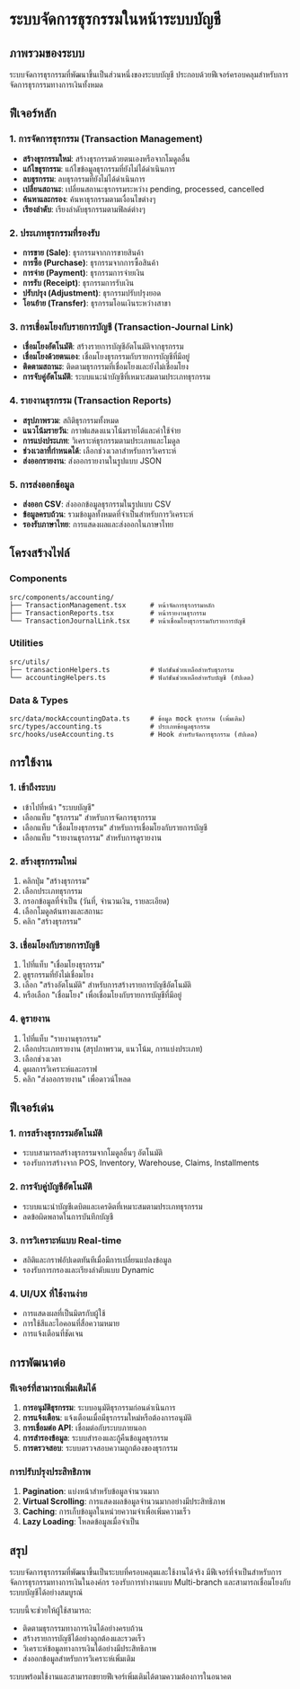 # ระบบจัดการธุรกรรมในหน้าระบบบัญชี

## ภาพรวมของระบบ

ระบบจัดการธุรกรรมที่พัฒนาขึ้นเป็นส่วนหนึ่งของระบบบัญชี ประกอบด้วยฟีเจอร์ครอบคลุมสำหรับการจัดการธุรกรรมทางการเงินทั้งหมด

## ฟีเจอร์หลัก

### 1. การจัดการธุรกรรม (Transaction Management)
- **สร้างธุรกรรมใหม่**: สร้างธุรกรรมด้วยตนเองหรือจากโมดูลอื่น
- **แก้ไขธุรกรรม**: แก้ไขข้อมูลธุรกรรมที่ยังไม่ได้ดำเนินการ
- **ลบธุรกรรม**: ลบธุรกรรมที่ยังไม่ได้ดำเนินการ
- **เปลี่ยนสถานะ**: เปลี่ยนสถานะธุรกรรมระหว่าง pending, processed, cancelled
- **ค้นหาและกรอง**: ค้นหาธุรกรรมตามเงื่อนไขต่างๆ
- **เรียงลำดับ**: เรียงลำดับธุรกรรมตามฟิลด์ต่างๆ

### 2. ประเภทธุรกรรมที่รองรับ
- **การขาย (Sale)**: ธุรกรรมจากการขายสินค้า
- **การซื้อ (Purchase)**: ธุรกรรมจากการซื้อสินค้า
- **การจ่าย (Payment)**: ธุรกรรมการจ่ายเงิน
- **การรับ (Receipt)**: ธุรกรรมการรับเงิน
- **ปรับปรุง (Adjustment)**: ธุรกรรมปรับปรุงยอด
- **โอนย้าย (Transfer)**: ธุรกรรมโอนเงินระหว่างสาขา

### 3. การเชื่อมโยงกับรายการบัญชี (Transaction-Journal Link)
- **เชื่อมโยงอัตโนมัติ**: สร้างรายการบัญชีอัตโนมัติจากธุรกรรม
- **เชื่อมโยงด้วยตนเอง**: เชื่อมโยงธุรกรรมกับรายการบัญชีที่มีอยู่
- **ติดตามสถานะ**: ติดตามธุรกรรมที่เชื่อมโยงและยังไม่เชื่อมโยง
- **การจับคู่อัตโนมัติ**: ระบบแนะนำบัญชีที่เหมาะสมตามประเภทธุรกรรม

### 4. รายงานธุรกรรม (Transaction Reports)
- **สรุปภาพรวม**: สถิติธุรกรรมทั้งหมด
- **แนวโน้มรายวัน**: กราฟแสดงแนวโน้มรายได้และค่าใช้จ่าย
- **การแบ่งประเภท**: วิเคราะห์ธุรกรรมตามประเภทและโมดูล
- **ช่วงเวลาที่กำหนดได้**: เลือกช่วงเวลาสำหรับการวิเคราะห์
- **ส่งออกรายงาน**: ส่งออกรายงานในรูปแบบ JSON

### 5. การส่งออกข้อมูล
- **ส่งออก CSV**: ส่งออกข้อมูลธุรกรรมในรูปแบบ CSV
- **ข้อมูลครบถ้วน**: รวมข้อมูลทั้งหมดที่จำเป็นสำหรับการวิเคราะห์
- **รองรับภาษาไทย**: การแสดงผลและส่งออกในภาษาไทย

## โครงสร้างไฟล์

### Components
```
src/components/accounting/
├── TransactionManagement.tsx      # หน้าจัดการธุรกรรมหลัก
├── TransactionReports.tsx         # หน้ารายงานธุรกรรม
└── TransactionJournalLink.tsx     # หน้าเชื่อมโยงธุรกรรมกับรายการบัญชี
```

### Utilities
```
src/utils/
├── transactionHelpers.ts          # ฟังก์ชันช่วยเหลือสำหรับธุรกรรม
└── accountingHelpers.ts           # ฟังก์ชันช่วยเหลือสำหรับบัญชี (อัปเดต)
```

### Data & Types
```
src/data/mockAccountingData.ts     # ข้อมูล mock ธุรกรรม (เพิ่มเติม)
src/types/accounting.ts            # ประเภทข้อมูลธุรกรรม
src/hooks/useAccounting.ts         # Hook สำหรับจัดการธุรกรรม (อัปเดต)
```

## การใช้งาน

### 1. เข้าถึงระบบ
- เข้าไปที่หน้า "ระบบบัญชี"
- เลือกแท็บ "ธุรกรรม" สำหรับการจัดการธุรกรรม
- เลือกแท็บ "เชื่อมโยงธุรกรรม" สำหรับการเชื่อมโยงกับรายการบัญชี
- เลือกแท็บ "รายงานธุรกรรม" สำหรับการดูรายงาน

### 2. สร้างธุรกรรมใหม่
1. คลิกปุ่ม "สร้างธุรกรรม"
2. เลือกประเภทธุรกรรม
3. กรอกข้อมูลที่จำเป็น (วันที่, จำนวนเงิน, รายละเอียด)
4. เลือกโมดูลต้นทางและสถานะ
5. คลิก "สร้างธุรกรรม"

### 3. เชื่อมโยงกับรายการบัญชี
1. ไปที่แท็บ "เชื่อมโยงธุรกรรม"
2. ดูธุรกรรมที่ยังไม่เชื่อมโยง
3. เลือก "สร้างอัตโนมัติ" สำหรับการสร้างรายการบัญชีอัตโนมัติ
4. หรือเลือก "เชื่อมโยง" เพื่อเชื่อมโยงกับรายการบัญชีที่มีอยู่

### 4. ดูรายงาน
1. ไปที่แท็บ "รายงานธุรกรรม"
2. เลือกประเภทรายงาน (สรุปภาพรวม, แนวโน้ม, การแบ่งประเภท)
3. เลือกช่วงเวลา
4. ดูผลการวิเคราะห์และกราฟ
5. คลิก "ส่งออกรายงาน" เพื่อดาวน์โหลด

## ฟีเจอร์เด่น

### 1. การสร้างธุรกรรมอัตโนมัติ
- ระบบสามารถสร้างธุรกรรมจากโมดูลอื่นๆ อัตโนมัติ
- รองรับการสร้างจาก POS, Inventory, Warehouse, Claims, Installments

### 2. การจับคู่บัญชีอัตโนมัติ
- ระบบแนะนำบัญชีเดบิตและเครดิตที่เหมาะสมตามประเภทธุรกรรม
- ลดข้อผิดพลาดในการบันทึกบัญชี

### 3. การวิเคราะห์แบบ Real-time
- สถิติและกราฟอัปเดตทันทีเมื่อมีการเปลี่ยนแปลงข้อมูล
- รองรับการกรองและเรียงลำดับแบบ Dynamic

### 4. UI/UX ที่ใช้งานง่าย
- การแสดงผลที่เป็นมิตรกับผู้ใช้
- การใช้สีและไอคอนที่สื่อความหมาย
- การแจ้งเตือนที่ชัดเจน

## การพัฒนาต่อ

### ฟีเจอร์ที่สามารถเพิ่มเติมได้
1. **การอนุมัติธุรกรรม**: ระบบอนุมัติธุรกรรมก่อนดำเนินการ
2. **การแจ้งเตือน**: แจ้งเตือนเมื่อมีธุรกรรมใหม่หรือต้องการอนุมัติ
3. **การเชื่อมต่อ API**: เชื่อมต่อกับระบบภายนอก
4. **การสำรองข้อมูล**: ระบบสำรองและกู้คืนข้อมูลธุรกรรม
5. **การตรวจสอบ**: ระบบตรวจสอบความถูกต้องของธุรกรรม

### การปรับปรุงประสิทธิภาพ
1. **Pagination**: แบ่งหน้าสำหรับข้อมูลจำนวนมาก
2. **Virtual Scrolling**: การแสดงผลข้อมูลจำนวนมากอย่างมีประสิทธิภาพ
3. **Caching**: การเก็บข้อมูลในหน่วยความจำเพื่อเพิ่มความเร็ว
4. **Lazy Loading**: โหลดข้อมูลเมื่อจำเป็น

## สรุป

ระบบจัดการธุรกรรมที่พัฒนาขึ้นเป็นระบบที่ครอบคลุมและใช้งานได้จริง มีฟีเจอร์ที่จำเป็นสำหรับการจัดการธุรกรรมทางการเงินในองค์กร รองรับการทำงานแบบ Multi-branch และสามารถเชื่อมโยงกับระบบบัญชีได้อย่างสมบูรณ์

ระบบนี้จะช่วยให้ผู้ใช้สามารถ:
- ติดตามธุรกรรมทางการเงินได้อย่างครบถ้วน
- สร้างรายการบัญชีได้อย่างถูกต้องและรวดเร็ว
- วิเคราะห์ข้อมูลทางการเงินได้อย่างมีประสิทธิภาพ
- ส่งออกข้อมูลสำหรับการวิเคราะห์เพิ่มเติม

ระบบพร้อมใช้งานและสามารถขยายฟีเจอร์เพิ่มเติมได้ตามความต้องการในอนาคต